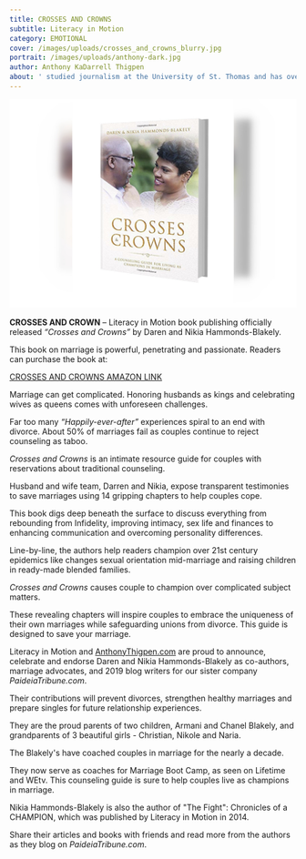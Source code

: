 ```yaml
---
title: CROSSES AND CROWNS
subtitle: Literacy in Motion 
category: EMOTIONAL
cover: /images/uploads/crosses_and_crowns_blurry.jpg
portrait: /images/uploads/anthony-dark.jpg
author: Anthony KaDarrell Thigpen
about: ' studied journalism at the University of St. Thomas and has over 25 years-experience in publishing. AP Style news writing, marketing and photography are his passions.'
---
```


![unsplash.com](./crosses_and_crowns_blurry.jpg)

**CROSSES AND CROWN** – Literacy in Motion book publishing officially released *“Crosses and Crowns”* by Daren and Nikia Hammonds-Blakely. 

This book on marriage is powerful, penetrating and passionate. Readers can purchase the book at:

[CROSSES AND CROWNS AMAZON LINK](https://www.amazon.com/Crosses-Crowns-Counseling-ChampionsMarriage/dp/0578447495/ref=sr_1_fkmrnull_1?keywords=Crosses+and+Crowns+Thigpen&qid=1549865311&s=books&sr=1-1-fkmrnull)

Marriage can get complicated. Honoring husbands as kings and celebrating wives as queens comes with unforeseen challenges. 

Far too many *“Happily-ever-after”* experiences spiral to an end with divorce. About 50% of marriages fail as couples continue to reject counseling as taboo. 

*Crosses and Crowns* is an intimate resource guide for couples with reservations about traditional counseling. 

Husband and wife team, Darren and Nikia, expose transparent testimonies to save marriages using 14 gripping chapters to help couples cope. 

This book digs deep beneath the surface to discuss everything from rebounding from Infidelity, improving intimacy, sex life and finances to enhancing communication and overcoming personality differences. 

Line-by-line, the authors help readers champion over 21st century epidemics like changes sexual orientation mid-marriage and raising children in ready-made blended families. 

*Crosses and Crowns* causes couple to champion over complicated subject matters. 

These revealing chapters will inspire couples to embrace the uniqueness of their own marriages while safeguarding unions from divorce. This guide is designed to save your marriage. 

Literacy in Motion and [AnthonyThigpen.com](https://anthonythigpen.com) are proud to announce, celebrate and endorse Daren and Nikia Hammonds-Blakely as co-authors, marriage advocates, and 2019 blog writers for our sister company *PaideiaTribune.com*. 

Their contributions will prevent divorces, strengthen healthy marriages and prepare singles for future relationship experiences. 

They are the proud parents of two children, Armani and Chanel Blakely, and grandparents of 3 beautiful girls - Christian, Nikole and Naria. 

The Blakely's have coached couples in marriage for the nearly a decade. 

They now serve as coaches for Marriage Boot Camp, as seen on Lifetime and WEtv. This counseling guide is sure to help couples live as champions in marriage. 

Nikia Hammonds-Blakely is also the author of "The Fight": Chronicles of a CHAMPION, which was published by Literacy in Motion in 2014.

Share their articles and books with friends and read more from the authors as they blog on *PaideiaTribune.com*.
